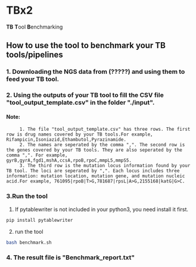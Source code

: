 # TBx2
**TB** **T**ool **B**enchmarking
## How to use the tool to benchmark your TB tools/pipelines
### 1. Downloading the NGS data from (?????) and using them to feed your TB tool.
### 2. Using the outputs of your TB tool to fill the CSV file "tool_output_template.csv" in the folder "./input".        
   #### Note: 
         1. The file "tool_output_template.csv" has three rows. The first row is drug names covered by your TB tools.For example, Rifampicin,Isoniazid,Ethambutol,Pyrazinamide.      
         2. The names are seperated by the comma ",". The second row is the genes covered by your TB tools. They are also seperated by the comma ",". For example, gyrB,gyrA,fgd1,mshA,ccsA,rpoB,rpoC,mmpL5,mmpS5.         
         3. The third row is the mutation locus information found by your TB tool. The loci are seperated by ",". Each locus includes three information: mutation location, mutation gene, and mutation nucleic acid.For example, 761095|rpoB|T>G,781687|rpsL|A>G,2155168|katG|G>C.          
### 3.Run the tool

1) If pytablewriter is not included in your python3, you need install it first.
```bash
pip install pytablewriter
```   
2) run the tool

```bash
bash benchmark.sh
```

### 4. The result file is "Benchmark_report.txt"   
